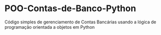 # POO-Contas-de-Banco-Python
Código simples de gerenciamento de Contas Bancárias usando a lógica de programação orientada a objetos em Python

